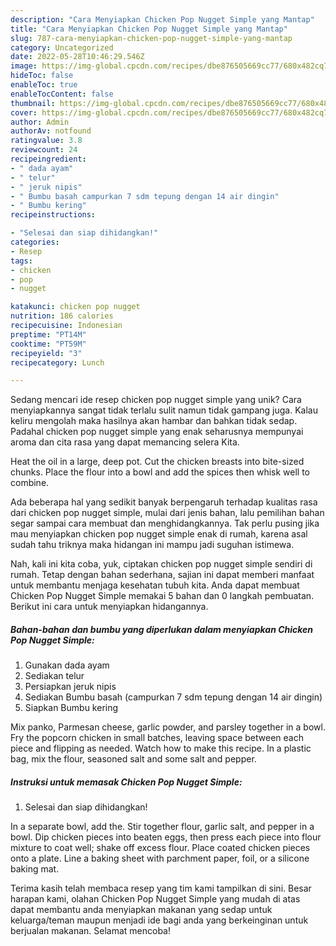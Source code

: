 ```yaml
---
description: "Cara Menyiapkan Chicken Pop Nugget Simple yang Mantap"
title: "Cara Menyiapkan Chicken Pop Nugget Simple yang Mantap"
slug: 787-cara-menyiapkan-chicken-pop-nugget-simple-yang-mantap
category: Uncategorized
date: 2022-05-28T10:46:29.546Z
image: https://img-global.cpcdn.com/recipes/dbe876505669cc77/680x482cq70/chicken-pop-nugget-simple-foto-resep-utama.jpg
hideToc: false
enableToc: true
enableTocContent: false
thumbnail: https://img-global.cpcdn.com/recipes/dbe876505669cc77/680x482cq70/chicken-pop-nugget-simple-foto-resep-utama.jpg
cover: https://img-global.cpcdn.com/recipes/dbe876505669cc77/680x482cq70/chicken-pop-nugget-simple-foto-resep-utama.jpg
author: Admin
authorAv: notfound
ratingvalue: 3.8
reviewcount: 24
recipeingredient:
- " dada ayam"
- " telur"
- " jeruk nipis"
- " Bumbu basah campurkan 7 sdm tepung dengan 14 air dingin"
- " Bumbu kering"
recipeinstructions:

- "Selesai dan siap dihidangkan!"
categories:
- Resep
tags:
- chicken
- pop
- nugget

katakunci: chicken pop nugget 
nutrition: 186 calories
recipecuisine: Indonesian
preptime: "PT14M"
cooktime: "PT59M"
recipeyield: "3"
recipecategory: Lunch

---
```





Sedang mencari ide resep chicken pop nugget simple yang unik? Cara menyiapkannya sangat tidak terlalu sulit namun tidak gampang juga. Kalau keliru mengolah maka hasilnya akan hambar dan bahkan tidak sedap. Padahal chicken pop nugget simple yang enak seharusnya mempunyai aroma dan cita rasa yang dapat memancing selera Kita.





Heat the oil in a large, deep pot. Cut the chicken breasts into bite-sized chunks. Place the flour into a bowl and add the spices then whisk well to combine.

Ada beberapa hal yang sedikit banyak berpengaruh terhadap kualitas rasa dari chicken pop nugget simple, mulai dari jenis bahan, lalu pemilihan bahan segar sampai cara membuat dan menghidangkannya. Tak perlu pusing jika mau menyiapkan chicken pop nugget simple enak di rumah, karena asal sudah tahu triknya maka hidangan ini mampu jadi suguhan istimewa.






Nah, kali ini kita coba, yuk, ciptakan chicken pop nugget simple sendiri di rumah. Tetap dengan bahan sederhana, sajian ini dapat memberi manfaat untuk membantu menjaga kesehatan tubuh kita. Anda dapat membuat Chicken Pop Nugget Simple memakai 5 bahan dan 0 langkah pembuatan. Berikut ini cara untuk menyiapkan hidangannya.

<!--inarticleads1-->

##### Bahan-bahan dan bumbu yang diperlukan dalam menyiapkan Chicken Pop Nugget Simple:

1. Gunakan  dada ayam
1. Sediakan  telur
1. Persiapkan  jeruk nipis
1. Sediakan  Bumbu basah (campurkan 7 sdm tepung dengan 14 air dingin)
1. Siapkan  Bumbu kering


Mix panko, Parmesan cheese, garlic powder, and parsley together in a bowl. Fry the popcorn chicken in small batches, leaving space between each piece and flipping as needed. Watch how to make this recipe. In a plastic bag, mix the flour, seasoned salt and some salt and pepper. 

<!--inarticleads2-->

##### Instruksi untuk memasak Chicken Pop Nugget Simple:


1. Selesai dan siap dihidangkan!

In a separate bowl, add the. Stir together flour, garlic salt, and pepper in a bowl. Dip chicken pieces into beaten eggs, then press each piece into flour mixture to coat well; shake off excess flour. Place coated chicken pieces onto a plate. Line a baking sheet with parchment paper, foil, or a silicone baking mat. 

Terima kasih telah membaca resep yang tim kami tampilkan di sini. Besar harapan kami, olahan Chicken Pop Nugget Simple yang mudah di atas dapat membantu anda menyiapkan makanan yang sedap untuk keluarga/teman maupun menjadi ide bagi anda yang berkeinginan untuk berjualan makanan. Selamat mencoba!
